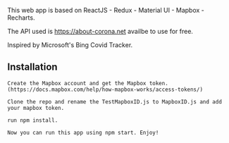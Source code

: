 
This web app is based on ReactJS - Redux - Material UI - Mapbox - Recharts.

The API used is https://about-corona.net availbe to use for free.

Inspired by Microsoft's Bing Covid Tracker.  

## Installation

``` 
Create the Mapbox account and get the Mapbox token. 
(https://docs.mapbox.com/help/how-mapbox-works/access-tokens/)

Clone the repo and rename the TestMapboxID.js to MapboxID.js and add your mapbox token.

run npm install.

Now you can run this app using npm start. Enjoy!

```
